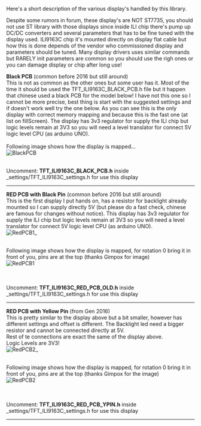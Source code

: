 Here's a short description of the various display's handled by this library.

Despite some rumors in forum, these display's are NOT ST7735, you should not use ST library with those displays since inside ILI chip there's pump up DC/DC converters and several parameters that has to be fine tuned with the display used. ILI9163C chip it's mounted directly on display flat cable but how this is done depends of the vendor who commissioned display and parameters should be tuned. Many display drivers uses similar commands but RARELY init parameters are common so you should use the righ ones or you can damage display or chip after long use!<br>


<b>Black PCB</b> (common before 2016 but still around)<br>
This is not as common as the other ones but some user has it. Most of the time it should be used the TFT_ILI9163C_BLACK_PCB.h file but it happen that chinese used a black PCB for the model below! I have not this one so I cannot be more precise, best thing is start with the suggested settings and if doesn't work well try the one below. As you can see this is the only display with correct memory mapping and because this is the fast one (at list on fillScreen). The display has 3v3 regulator for supply the ILI chip but logic levels remain at 3V3 so you will need a level translator for connect 5V logic level CPU (as arduino UNO).<br>
<br>Following image shows how the display is mapped...<br>
![BlackPCB](https://github.com/sumotoy/TFT_ILI9163C/blob/Docs/images/ILI9163C_blackPCB.png)

<br>Uncomment: <b>TFT_ILI9163C_BLACK_PCB.h</b> inside _settings/TFT_ILI9163C_settings.h for use this display<br>

***
<b>RED PCB with Black Pin</b> (common before 2016 but still around)<br>
This is the first display I put hands on, has a resistor for backlight already mounted so I can supply directly 5V (but please do a fast check, chinese are famous for changes without notice). This display has 3v3 regulator for supply the ILI chip but logic levels remain at 3V3 so you will need a level translator for connect 5V logic level CPU (as arduino UNO).<br>
![RedPCB1_](https://github.com/sumotoy/TFT_ILI9163C/blob/Docs/images/ored.jpg)

<br>Following image shows how the display is mapped, for rotation 0 bring it in front of you, pins are at the top (thanks Gimpox for image)<br>
![RedPCB1](https://github.com/sumotoy/TFT_ILI9163C/blob/Docs/images/ILI9163C_blackPin.png)

<br><br>Uncomment: <b>TFT_ILI9163C_RED_PCB_OLD.h</b> inside _settings/TFT_ILI9163C_settings.h for use this display<br>
***
<b>RED PCB with Yellow Pin</b> (from Gen 2016)<br>
This is pretty similar to the display above but a bit smaller, however has different settings and offset is different. The Backlight led need a bigger resistor and cannot be connected directly at 5V.<br>
Rest of te connections are exact the same of the display above.<br>
Logic Levels are 3V3!<br>
![RedPCB2_](https://github.com/sumotoy/TFT_ILI9163C/blob/Docs/images/yell.JPG)

<br>Following image shows how the display is mapped, for rotation 0 bring it in front of you, pins are at the top (thanks Gimpox for the image)<br>
![RedPCB2](https://github.com/sumotoy/TFT_ILI9163C/blob/Docs/images/ILI9163C_yellowPin.png)

<br><br>Uncomment: <b>TFT_ILI9163C_RED_PCB_YPIN.h</b> inside _settings/TFT_ILI9163C_settings.h for use this display<br>
***
